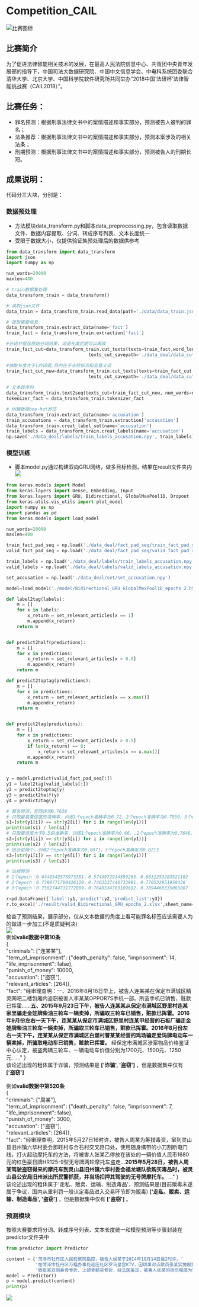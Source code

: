 # Competition_CAIL
![比赛图标](https://github.com/renjunxiang/Competition_CAIL/blob/master/picture/比赛图标.png)<br>

## 比赛简介
为了促进法律智能相关技术的发展，在最高人民法院信息中心、共青团中央青年发展部的指导下，中国司法大数据研究院、中国中文信息学会、中电科系统团委联合清华大学、北京大学、中国科学院软件研究所共同举办“2018中国‘法研杯’法律智能挑战赛（CAIL2018）”。<br>
## 比赛任务：
* 罪名预测：根据刑事法律文书中的案情描述和事实部分，预测被告人被判的罪名；<br>
* 法条推荐：根据刑事法律文书中的案情描述和事实部分，预测本案涉及的相关法条；<br>
* 刑期预测：根据刑事法律文书中的案情描述和事实部分，预测被告人的刑期长短。<br>
## 成果说明：
代码分三大块，分别是：
### 数据预处理
* 方法模块data_transform.py和脚本data_preprocessing.py，包含读取数据文件、数据内容提取、分词、转成序号列表、文本长度统一<br>
* 受限于数据大小，仅提供验证集预处理后的数据供参考
``` python
from data_transform import data_transform
import json
import numpy as np

num_words=20000
maxlen=400

# train数据集处理
data_transform_train = data_transform()

# 读取json文件
data_train = data_transform_train.read_data(path='./data/data_train.json')

# 提取需要信息
data_transform_train.extract_data(name='fact')
train_fact = data_transform_train.extraction['fact']

#分词并保存原始分词结果，词语长度后期可以再改
train_fact_cut=data_transform_train.cut_texts(texts=train_fact,word_len=1,need_cut=True,
                               texts_cut_savepath='./data_deal/data_cut/train_fact_cut.json')

#抽取长度大于1的词语,目的在于去除标点和无意义词
train_fact_cut_new=data_transform_train.cut_texts(texts=train_fact_cut,word_len=2,need_cut=False,
                               texts_cut_savepath='./data_deal/data_cut/train_fact_cut_new.json')
							   
# 文本转序列
data_transform_train.text2seq(texts_cut=train_fact_cut_new, num_words=num_words, maxlen=maxlen)
tokenizer_fact = data_transform_train.tokenizer_fact

# 创建数据one-hot标签
data_transform_train.extract_data(name='accusation')
train_accusations = data_transform_train.extraction['accusation']
data_transform_train.creat_label_set(name='accusation')
train_labels = data_transform_train.creat_labels(name='accusation')
np.save('./data_deal/labels/train_labels_accusation.npy', train_labels)
```
### 模型训练
* 脚本model.py通过构建双向GRU网络，做多目标检测，结果在result文件夹内<br>
![](https://github.com/renjunxiang/Competition_CAIL/blob/master/picture/Bidirectional_GRU_GlobalMaxPool1D_epochs.png)<br>
``` python
from keras.models import Model
from keras.layers import Dense, Embedding, Input
from keras.layers import GRU, Bidirectional, GlobalMaxPool1D, Dropout
from keras.utils.vis_utils import plot_model
import numpy as np
import pandas as pd
from keras.models import load_model

num_words=20000
maxlen=400

train_fact_pad_seq = np.load('./data_deal/fact_pad_seq/train_fact_pad_seq_%d_%d.npy'%(num_words,maxlen))
valid_fact_pad_seq = np.load('./data_deal/fact_pad_seq/valid_fact_pad_seq_%d_%d.npy'%(num_words,maxlen))

train_labels = np.load('./data_deal/labels/train_labels_accusation.npy')
valid_labels = np.load('./data_deal/labels/valid_labels_accusation.npy')

set_accusation = np.load('./data_deal/set/set_accusation.npy')

model=load_model('./model/Bidirectional_GRU_GlobalMaxPool1D_epochs_2.h5')

def label2tag(labels):
    m = []
    for x in labels:
        x_return = set_relevant_articles[x == 1]
        m.append(x_return)
    return m


def predict2half(predictions):
    m = []
    for x in predictions:
        x_return = set_relevant_articles[x > 0.5]
        m.append(x_return)
    return m

def predict2toptag(predictions):
    m = []
    for x in predictions:
        x_return = set_relevant_articles[x == x.max()]
        m.append(x_return)
    return m


def predict2tag(predictions):
    m = []
    for x in predictions:
        x_return = set_relevant_articles[x > 0.5]
        if len(x_return) == 0:
            x_return = set_relevant_articles[x == x.max()]
        m.append(x_return)
    return m


y = model.predict(valid_fact_pad_seq[:])
y1 = label2tag(valid_labels[:])
y2 = predict2toptag(y)
y3 = predict2half(y)
y4 = predict2tag(y)

# 罪名预测，官网评测0.7638
# 只取最高置信度的准确率，训练1个epoch准确率为0.72，2个epoch准确率为0.7850，3个epoch准确率为0.8026
s1=[str(y1[i]) == str(y2[i]) for i in range(len(y1))]
print(sum(s1) / len(s1))
# 只取置信度大于0.5的准确率，训练1个epoch准确率为0.66，,2个epoch准确率为0.7646，3个epoch准确率为0.7938
s2=[str(y1[i]) == str(y3[i]) for i in range(len(y1))]
print(sum(s2) / len(s2))
# 结合前两个，训练2个epoch准确率为0.8071，3个epoch准确率为0.8213
s3=[str(y1[i]) == str(y4[i]) for i in range(len(y1))]
print(sum(s3) / len(s3))

# 法规预测
# 1个epoch：0.6448543575973381，0.5743972914599265，0.6631253283521102
# 2个epoch：0.7380771700426129，0.7403537446733991，0.770532951958438
# 3个epoch：0.7582744731772809，0.7640534703169692，0.7894460335065087

r=pd.DataFrame({'label':y1,'predict':y2,'predict_list':y3})
r.to_excel('./result/valid_Bidirectional_GRU_epochs_2.xlsx',sheet_name='1',index=False)
```
检查了预测结果，展示部分，仅从文本数据的角度上看可能罪名标签应该需要人为的做进一步加工(不是质疑判决)<br>
![](https://github.com/renjunxiang/Competition_CAIL/blob/master/picture/部分预测结果.png)<br>
例如**valid数据中第10条**<br>
{<br>
	"criminals": ["连某某"], <br>
	"term_of_imprisonment": {"death_penalty": false, "imprisonment": 14, "life_imprisonment": false}, <br>
	"punish_of_money": 10000, <br>
	"accusation": ["盗窃"], <br>
	"relevant_articles": [264]}, <br>
	"fact": "经审理查明：一、2016年8月16日早上，被告人连某某在保定市满城区精灵网吧二楼包厢内盗窃被害人李某某OPPOR7S手机一部。所盗手机已销售，赃款已挥霍......**五、2015年9月23日下午，被告人连某某从保定市满城区野里村连某家里骗走金娃牌柴油三轮车一辆卖掉，所骗取三轮车已销售，赃款已挥霍。2016年9月份左右一天下午，连某某从保定市满城区野里村连某甲经营的石板厂骗走金娃牌柴油三轮车一辆卖掉，所骗取三轮车已销售，赃款已挥霍。2016年8月份左右一天下午，连某某从保定市满城区白堡村曹某某经营的鸡场骗走爱玛牌电动车一辆卖掉，所骗取电动车已销售，赃款已挥霍。** 经保定市满城区涉案物品价格鉴证中心认定，被盗两辆三轮车、一辆电动车价值分别为1700元、1500元、1250元......"
	} <br>
该论述出现的粗体属于诈骗，预测结果是 **['诈骗', '盗窃']** ，但是数据集中仅有 **['盗窃']** <br><br>
例如**valid数据中第520条**<br>
{<br>
	"criminals": ["周某"], <br>
	"term_of_imprisonment": {"death_penalty": false, "imprisonment": 7, "life_imprisonment": false}, <br>
	"punish_of_money": 3000, <br>
	"accusation": ["盗窃"], <br>
	"relevant_articles": [264]}, <br>
	"fact": "经审理查明，2015年5月27日16时许，被告人周某为筹措毒资，窜到灵山县旧州镇六华村委会那旺村与合石村交叉路口处，使用随身携带的小刀割断电门线，打火起动摩托车的方法，将被害人张某乙停放在该处的一辆价值人民币1680元的红色豪日牌HR125-9型无号牌两轮摩托车盗走...**2015年5月28日，被告人周某驾驶盗窃得来的摩托车到灵山县旧州镇六华村委会福龙塘队欲购买毒品时，被灵山县公安局旧州派出所民警抓获，并当场扣押其驾驶的无号牌摩托车。** ..."
	} <br>
该论述出现的粗体属于'走私、贩卖、运输、制造毒品'，预测结果是(目前贩毒未遂属于争议，国内从重判罚一般认定毒品进入交易环节即为贩毒) **['走私、贩卖、运输、制造毒品', '盗窃']** ，但是数据集中仅有 **['盗窃']** 。
### 预测模块
按照大赛要求将分词、转成序号列表、文本长度统一和模型预测等步骤封装在predictor文件夹中<br>
``` python
from predictor import Predictor

content = ['菏泽市牡丹区人民检察院指控，被告人侯某于2014年10月14日晨2时许，'
           '在菏泽市牡丹区万福办事处赵庄社区罗马皇宫KTV，因琐事对点歌员张某实施殴打，'
           '致张某双侧鼻骨骨折、上颌骨额突骨折，经法医鉴定，被害人张某的损伤程度为轻伤二级。']
model = Predictor()
p = model.predict(content)
print(p)
``` 
![](https://github.com/renjunxiang/Competition_CAIL/blob/master/picture/predictor演示.png)<br>
